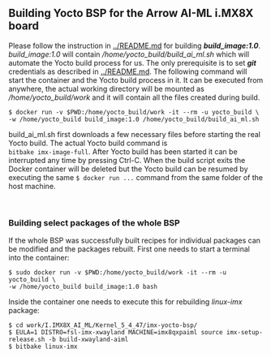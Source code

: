 
## Building Yocto BSP for the Arrow AI-ML i.MX8X board
Please follow the instruction in [ .\./README.md](https://github.com/ArrowElectronics/yocto_build/blob/master/README.md) for building ***build_image:1.0***. *build_image:1.0* will contain */home/yocto_build/build_ai_ml.sh* which will automate the Yocto build process for us. The only prerequisite is to set ***git*** credentials as described in [.\./README.md](https://github.com/ArrowElectronics/yocto_build/blob/master/README.md).
The following command will start the container and the Yocto build process in it. It can be executed from anywhere, the actual working directory will be mounted as */home/yocto_build/work* and it will contain all the files created during build.
```
$ docker run -v $PWD:/home/yocto_build/work -it --rm -u yocto_build \
-w /home/yocto_build build_image:1.0 /home/yocto_build/build_ai_ml.sh
```
build_ai_ml.sh first downloads a few necessary files before starting the real Yocto build. The actual Yocto build command is \
`bitbake imx-image-full`. After Yocto build has been started it can be interrupted any time by pressing Ctrl-C. When the build script exits the Docker container will be deleted but the Yocto build can be resumed by executing the same `$ docker run ...` command from the same folder of the host machine.

<br/>

### Building select packages of the whole BSP
If the whole BSP was successfully built recipes for individual packages can be modified and the packages rebuilt. First one needs to start a terminal into the container:

```
$ sudo docker run -v $PWD:/home/yocto_build/work -it --rm -u yocto_build \
-w /home/yocto_build build_image:1.0 bash
```
Inside the container one needs to execute this for rebuilding *linux-imx* package:
```
$ cd work/I.IMX8X_AI_ML/Kernel_5_4_47/imx-yocto-bsp/
$ EULA=1 DISTRO=fsl-imx-xwayland MACHINE=imx8qxpaiml source imx-setup-release.sh -b build-xwayland-aiml
$ bitbake linux-imx
```
